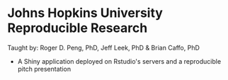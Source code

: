 # Johns Hopkins University Reproducible Research
Taught by: Roger D. Peng, PhD, Jeff Leek, PhD & Brian Caffo, PhD

- A Shiny application deployed on Rstudio's servers and a reproducible pitch presentation 
